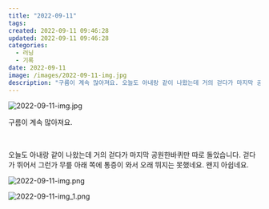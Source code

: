 ```yaml
---
title: "2022-09-11"
tags:
created: 2022-09-11 09:46:28
updated: 2022-09-11 09:46:28
categories:
  - 러닝
  - 기록
date: 2022-09-11
image: /images/2022-09-11-img.jpg
description: "구름이 계속 많아져요. 오늘도 아내랑 같이 나왔는데 거의 걷다가 마지막 공원한바퀴만 따로 돌았습니다. 걷다가 뛰어서 그런가 무릎 아래 쪽에 통증이 와서 오래 뛰지는 못했네요. 왠지 아쉽네요."
---
```


![2022-09-11-img.jpg](/images/2022-09-11-img.jpg)
 
 

구름이 계속 많아져요.

 

오늘도 아내랑 같이 나왔는데 거의 걷다가 마지막 공원한바퀴만 따로 돌았습니다. 걷다가 뛰어서 그런가 무릎 아래 쪽에 통증이 와서 오래 뛰지는 못했네요. 왠지 아쉽네요.

 
 ![2022-09-11-img.png](/images/2022-09-11-img.png)
 
 

 
 ![2022-09-11-img_1.png](/images/2022-09-11-img_1.png)
